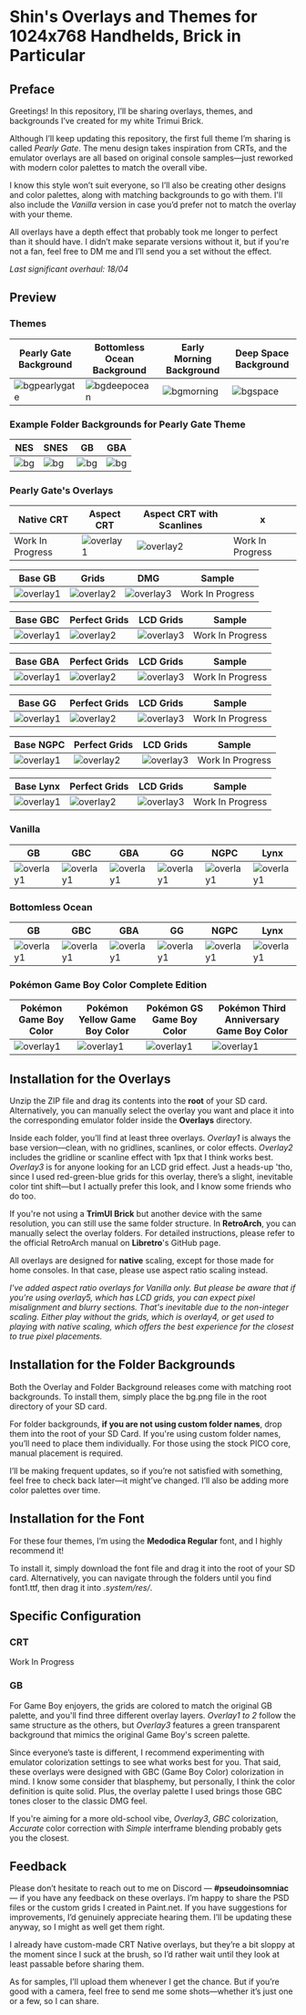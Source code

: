 # Shin's Overlays and Themes for 1024x768 Handhelds, Brick in Particular

## Preface

Greetings! In this repository, I’ll be sharing overlays, themes, and backgrounds I’ve created for my white Trimui Brick.

Although I’ll keep updating this repository, the first full theme I’m sharing is called *Pearly Gate*. The menu design takes inspiration from CRTs, and the emulator overlays are all based on original console samples—just reworked with modern color palettes to match the overall vibe.

I know this style won’t suit everyone, so I’ll also be creating other designs and color palettes, along with matching backgrounds to go with them. I'll also include the *Vanilla* version in case you’d prefer not to match the overlay with your theme. 

All overlays have a depth effect that probably took me longer to perfect than it should have. I didn’t make separate versions without it, but if you're not a fan, feel free to DM me and I’ll send you a set without the effect.

*Last significant overhaul: 18/04*

## Preview

### Themes

| Pearly Gate Background | Bottomless Ocean Background | Early Morning Background | Deep Space Background |
| -- | -- | -- | -- |
| ![bgpearlygate](https://github.com/user-attachments/assets/ef986914-43fe-41fc-a27f-be7f96cfa23f) | ![bgdeepocean](https://github.com/user-attachments/assets/97cb1baf-bad8-4421-8ff8-16cfbf43bfea) |  ![bgmorning](https://github.com/user-attachments/assets/391802b6-699d-4f11-b76c-3bebf21649b2) | ![bgspace](https://github.com/user-attachments/assets/f017893a-7f4b-45c3-8e8a-91c5915d2b02) |

### Example Folder Backgrounds for Pearly Gate Theme

| NES | SNES | GB | GBA |
| -- | -- | -- | -- |
| ![bg](https://github.com/user-attachments/assets/4d0a65e9-f632-497c-92be-7fc4827bc938) | ![bg](https://github.com/user-attachments/assets/1c81637f-93dd-407a-ac74-1f0c5f026d1d) | ![bg](https://github.com/user-attachments/assets/85fb5c70-a522-472d-b9d3-c524eee7155b) | ![bg](https://github.com/user-attachments/assets/59fc7f24-4ebd-44d9-a652-b702e1c75df4) |

### Pearly Gate's Overlays

| Native CRT | Aspect CRT | Aspect CRT with Scanlines | x |
| -- | -- | -- | -- |
| Work In Progress  |  ![overlay1](https://github.com/user-attachments/assets/cc7b2aa5-f73f-4076-8cf5-6d171337c5a0) |  ![overlay2](https://github.com/user-attachments/assets/626897af-1b71-48e7-ade0-22e960037672) |  Work In Progress |


| Base GB | Grids | DMG | Sample |
| -- | -- | -- | -- |
| ![overlay1](https://github.com/user-attachments/assets/4ac0a1b4-2d35-4480-a378-f161aac6325c) | ![overlay2](https://github.com/user-attachments/assets/3a90c674-7103-4bc7-8843-f13e91b66984) | ![overlay3](https://github.com/user-attachments/assets/1430f742-55fa-45e0-9e31-9016f0d557db) | Work In Progress |

| Base GBC | Perfect Grids | LCD Grids | Sample |
| -- | -- | -- | -- |
| ![overlay1](https://github.com/user-attachments/assets/6c2657cb-de7f-42f3-b7bc-eb82ee264d30) | ![overlay2](https://github.com/user-attachments/assets/af8fc4be-da3b-45d8-a8ed-3367af42f79a) | ![overlay3](https://github.com/user-attachments/assets/8a11b22a-31f4-4db2-aa06-0865447823b1) | Work In Progress |

| Base GBA | Perfect Grids  | LCD Grids | Sample |
| -- | -- | -- | -- |
| ![overlay1](https://github.com/user-attachments/assets/4348ad9f-6b44-4a84-8194-de58a0384525) | ![overlay2](https://github.com/user-attachments/assets/4aa95bae-0382-496f-98b3-b689be491324) | ![overlay3](https://github.com/user-attachments/assets/92128809-9d3a-4fc7-a2d9-b23fabcd2d68) | Work In Progress |

| Base GG | Perfect Grids  | LCD Grids | Sample |
| -- | -- | -- | -- |
| ![overlay1](https://github.com/user-attachments/assets/c276761e-313a-4a81-b142-19e61129e4c6) | ![overlay2](https://github.com/user-attachments/assets/4dfc4a2d-196b-4b57-900a-8603f2b408e6) | ![overlay3](https://github.com/user-attachments/assets/03d300cc-5095-4bcc-ae76-39959e02fae8) | Work In Progress |

| Base NGPC | Perfect Grids | LCD Grids | Sample |
| -- | -- | -- | -- |
| ![overlay1](https://github.com/user-attachments/assets/6f3ce3f0-9b26-4549-86e3-2a5c263a258f) | ![overlay2](https://github.com/user-attachments/assets/cc02bbad-78a3-44c9-a96a-d5d7cc590b5c) | ![overlay3](https://github.com/user-attachments/assets/c6bbf463-3ed9-4582-95be-2b8f6a5658fc) | Work In Progress |

| Base Lynx | Perfect Grids | LCD Grids | Sample |
| -- | -- | -- | -- |
| ![overlay1](https://github.com/user-attachments/assets/08baa5ab-edd5-42f2-a127-b1e9a2e63679) | ![overlay2](https://github.com/user-attachments/assets/a7651f91-a30a-4ab1-8410-e06498fe3196) | ![overlay3](https://github.com/user-attachments/assets/3a1afa2b-6a37-489d-a6df-77cf0190d32a) | Work In Progress |

### Vanilla
| GB | GBC | GBA | GG | NGPC | Lynx |
| -- | -- | -- | -- | -- | -- |
| ![overlay1](https://github.com/user-attachments/assets/b1c60b8f-57f1-4a37-be53-5a004e14c717) | ![overlay1](https://github.com/user-attachments/assets/819ff9a1-3a4f-4d30-97c8-b17ec61b86a0) | ![overlay1](https://github.com/user-attachments/assets/c9cf2b23-e8a5-4a91-89ab-3bba6623b25b) | ![overlay1](https://github.com/user-attachments/assets/718a6129-e810-4d20-9253-b265d6f7cfaa) | ![overlay1](https://github.com/user-attachments/assets/0433e17c-2d3e-4eb8-b2aa-b66aea941f57) | ![overlay1](https://github.com/user-attachments/assets/429dc905-e0c7-496b-a18c-7873f12c8e13) |

### Bottomless Ocean
| GB | GBC | GBA | GG | NGPC | Lynx |
| -- | -- | -- | -- | -- | -- |
| ![overlay1](https://github.com/user-attachments/assets/d9904d83-3e29-4244-aeab-4134c5ad704a) | ![overlay1](https://github.com/user-attachments/assets/8699a45b-f54a-4442-afae-b8aa77204e2e) | ![overlay1](https://github.com/user-attachments/assets/aab06a0b-0831-4797-9f6f-837fb2d2da17) | ![overlay1](https://github.com/user-attachments/assets/d90f3c54-76f7-4692-aa27-0f2618b1450b) | ![overlay1](https://github.com/user-attachments/assets/08eb6bcf-f704-485b-b146-6540fa60073c) | ![overlay1](https://github.com/user-attachments/assets/e49e937c-e07e-416a-b102-0e03dd8beed3) |

### Pokémon Game Boy Color Complete Edition

| Pokémon Game Boy Color | Pokémon Yellow Game Boy Color | Pokémon GS Game Boy Color | Pokémon Third Anniversary Game Boy Color |
| -- | -- | -- | -- |
| ![overlay1](https://github.com/user-attachments/assets/d8c50158-3971-4275-8bd8-213f665cac7b) | ![overlay1](https://github.com/user-attachments/assets/7953bfa2-fc00-45a0-939e-5715cade5e11) | ![overlay1](https://github.com/user-attachments/assets/8ae344ed-6fe1-491d-8252-b4326a47d279) | ![overlay1](https://github.com/user-attachments/assets/de947077-5769-49b7-b9c1-5aaf3a453c63) |



## Installation for the Overlays

Unzip the ZIP file and drag its contents into the **root** of your SD card. Alternatively, you can manually select the overlay you want and place it into the corresponding emulator folder inside the **Overlays** directory.

Inside each folder, you’ll find at least three overlays. *Overlay1* is always the base version—clean, with no gridlines, scanlines, or color effects. *Overlay2* includes the gridline or scanline effect with 1px that I think works best. *Overlay3* is for anyone looking for an LCD grid effect. Just a heads-up 'tho, since I used red-green-blue grids for this overlay, there’s a slight, inevitable color tint shift—but I actually prefer this look, and I know some friends who do too.

If you're not using a **TrimUI Brick** but another device with the same resolution, you can still use the same folder structure. In **RetroArch**, you can manually select the overlay folders. For detailed instructions, please refer to the official RetroArch manual on **Libretro**'s GitHub page.

All overlays are designed for **native** scaling, except for those made for home consoles. In that case, please use aspect ratio scaling instead.

*I've added aspect ratio overlays for Vanilla only. But please be aware that if you're using overlay5, which has LCD grids, you can expect pixel misalignment and blurry sections. That's inevitable due to the non-integer scaling. Either play without the grids, which is overlay4, or get used to playing with native scaling, which offers the best experience for the closest to true pixel placements.*

## Installation for the Folder Backgrounds

Both the Overlay and Folder Background releases come with matching root backgrounds. To install them, simply place the bg.png file in the root directory of your SD card.

For folder backgrounds, **if you are not using custom folder names**, drop them into the root of your SD Card. If you're using custom folder names, you’ll need to place them individually. For those using the stock PICO core, manual placement is required.

I’ll be making frequent updates, so if you’re not satisfied with something, feel free to check back later—it might’ve changed. I’ll also be adding more color palettes over time.

## Installation for the Font

For these four themes, I’m using the **Medodica Regular** font, and I highly recommend it!

To install it, simply download the font file and drag it into the root of your SD card. Alternatively, you can navigate through the folders until you find font1.ttf, then drag it into *.system/res/*.


## Specific Configuration

### CRT

Work In Progress

### GB

For Game Boy enjoyers, the grids are colored to match the original GB palette, and you'll find three different overlay layers. *Overlay1 to 2* follow the same structure as the others, but *Overlay3* features a green transparent background that mimics the original Game Boy's screen palette. 

Since everyone’s taste is different, I recommend experimenting with emulator colorization settings to see what works best for you. That said, these overlays were designed with GBC (Game Boy Color) colorization in mind. I know some consider that blasphemy, but personally, I think the color definition is quite solid. Plus, the overlay palette I used brings those GBC tones closer to the classic DMG feel.

If you're aiming for a more old-school vibe, *Overlay3*, *GBC* colorization, *Accurate* color correction with *Simple* interframe blending probably gets you the closest.

## Feedback

Please don’t hesitate to reach out to me on Discord — **#pseudoinsomniac** — if you have any feedback on these overlays. I’m happy to share the PSD files or the custom grids I created in Paint.net. If you have suggestions for improvements, I’d genuinely appreciate hearing them. I’ll be updating these anyway, so I might as well get them right.

I already have custom-made CRT Native overlays, but they’re a bit sloppy at the moment since I suck at the brush, so I’d rather wait until they look at least passable before sharing them.

As for samples, I’ll upload them whenever I get the chance. But if you’re good with a camera, feel free to send me some shots—whether it’s just one or a few, so I can share. 
